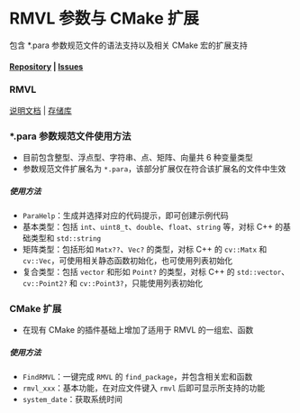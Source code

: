# RMVL 参数与 CMake 扩展

包含 *.para 参数规范文件的语法支持以及相关 CMake 宏的扩展支持

#### [Repository](https://github.com/cv-rmvl/rmvl-vscode-extension.git) | [Issues](https://github.com/cv-rmvl/rmvl-vscode-extension/issues)

### RMVL

[说明文档](https://vision.scutbot.cn/rmvl/master) | [存储库](https://github.com/cv-rmvl/rmvl.git)

### *.para 参数规范文件使用方法

- 目前包含整型、浮点型、字符串、点、矩阵、向量共 6 种变量类型
- 参数规范文件扩展名为 `*.para`，该部分扩展仅在符合该扩展名的文件中生效

##### 使用方法

- `ParaHelp`：生成并选择对应的代码提示，即可创建示例代码
- 基本类型：包括 `int`、`uint8_t`、`double`、`float`、`string` 等，对标 C++ 的基础类型和 `std::string`
- 矩阵类型：包括形如 `Matx??`、`Vec?` 的类型，对标 C++ 的 `cv::Matx` 和 `cv::Vec`，可使用相关静态函数初始化，也可使用列表初始化
- 复合类型：包括 `vector` 和形如 `Point?` 的类型，对标 C++ 的 `std::vector`、`cv::Point2?` 和 `cv::Point3?`，只能使用列表初始化

### CMake 扩展

- 在现有 CMake 的插件基础上增加了适用于 RMVL 的一组宏、函数

##### 使用方法

- `FindRMVL`：一键完成 `RMVL` 的 `find_package`，并包含相关宏和函数
- `rmvl_xxx`：基本功能，在对应文件键入 `rmvl` 后即可显示所支持的功能
- `system_date`：获取系统时间
